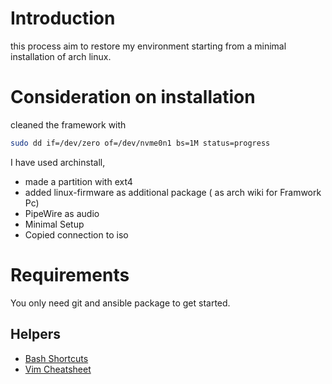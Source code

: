 # Introduction

this process aim to restore my environment starting from a minimal installation of arch linux.

# Consideration on installation

cleaned the framework with 

```bash
sudo dd if=/dev/zero of=/dev/nvme0n1 bs=1M status=progress
```

I have used archinstall, 
- made a partition with ext4
- added linux-firmware as additional package ( as arch wiki for Framwork Pc)
- PipeWire as audio
- Minimal Setup
- Copied connection to iso

# Requirements

You only need git and ansible package to get started.

## Helpers 
* [Bash Shortcuts](./doc/bash_shortcuts.md)
* [Vim Cheatsheet](./doc/vim_cht.md)

